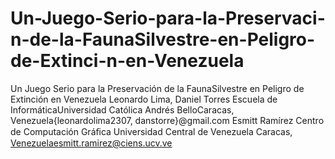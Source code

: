 # Un-Juego-Serio-para-la-Preservaci-n-de-la-FaunaSilvestre-en-Peligro-de-Extinci-n-en-Venezuela
  Un Juego Serio para la Preservación de la FaunaSilvestre en Peligro de Extinción en Venezuela Leonardo   Lima,   Daniel   Torres Escuela   de   InformáticaUniversidad   Católica   Andrés   BelloCaracas,   Venezuela{leonardolima2307,   danstorre}@gmail.com Esmitt   Ramírez Centro   de   Computación   Gráﬁca   Universidad   Central   de   Venezuela   Caracas,   Venezuelaesmitt.ramirez@ciens.ucv.ve

